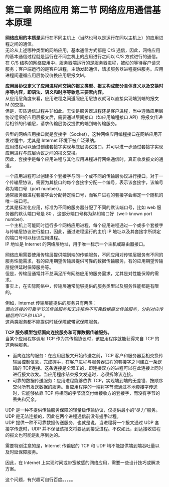 # 第二章 网络应用 第二节 网络应用通信基本原理

**网络应用的本质是**运行在不同主机上（当然也可以是运行在同以主机上）的应用进程之间的通信。  
无论从上述哪种类型的网络应用，基本通信方式都是 C/S 通信，因此，网络应用的基本通信过程就是运行在不同主机上的应用进行之间以 C/S 方式进行的通信。  
在 C/S 结构的网络应用中，服务器端运行的是服务器进程，被动的等待客户请求服务；客户端运行的是客户进程，主动发起通信，请求服务器进程提供服务。应用进程间遵循应用层协议价换应用层报文M。  

**应用层协议定义了应用进程间交换的报文类型、报文构成部分具体含义以及交换时序等内容，即语法、语义和时序等歇息三要素内容。**  
从应用层角度来看，应用进程之间遵照应用层协议就可以直接实现端到端的报文 M 的交换。  
但是，实质通信过程并非如此。无论是服务器进程还是客户进程，当中遵循应用层协议组织好应用层报文后，需要通过层间接口（如应用编程接口 API）将报文传递给相邻的传输层，请求传输层协议提供的端到端传输服务。  

典型的网络应用接口就是套接字（Socket），这种网络应用编程接口在网络应用开发过程中，尤其是 Internet 环境下被广泛采纳。  
应用进程可以通过创建套接字实现与底层协议接口，并可以进一步通过套接字实现应用进程与底层协议之间的报文交换。  
因此，套接字是每个应用进程与其他应用进程进行网络通信时，真正收发报文的通道。  

一个应用进程可以创建多个套接字与同一个或不同的传输层协议进行接口。对于一个传输层协议，需要为其接口的每个套接字分配一个编号，表示该套接字，该编号称为端口号（port number）。  
通常服务器进程套接字会分配特定端口号，而客户进程的套接字会绑定一个随机的唯一端口号。  
尤其是标准化应用，标准为不同的服务器分配了不同的默认端口号，比如 web 服务器的默认端口号是 80 ，这部分端口号称为熟知端口好（well-known port number).  
一个主机上可能同时运行多个网络应用进程，每个应用进程通过一个或多个套接字与传输层协议进行接口，因此，通过进程运行的主机 IP 地址以及其套接字所绑定的端口号可以标识应用进程。  
IP 地址是 Internet 的网络层地址，用于唯一标示一个主机或路由器接口。  

网络应用需要使用传输层提供端到端的传输服务，不同应用对传输层服务有不同的服务性能需求，有的应用期望传输层提供可靠的数据传输服务，有的应用期望传输层提供延时保障服务等。  
但是，传输层通常并不总满足所有网络应用的服务需求，尤其是对性能保障的需求。  
事实上，在实际网络中，传输层通常能够提供的服务类型以及服务性能都是有限的。  

例如，Internet 传输层能提供的服务只有两类：  
*面向连接的可靠字节流传输服务和无连接的不可靠数据报文传输服务，分别对应传输层的TCP和 UDP 。*  
这两类服务都不能提供时延保障或带宽保障服务。  

**TCP 服务模型包括面向连接服务和可靠数据传输服务。**  
当某个应用程序调用 TCP 作为其传输协议时，该应用程序就能获得来自 TCP 的这两种服务。  
- 面向连接的服务：在应用层报文开始传送之前，TCP 客户和服务器互相交换传输层控制信息，完成握手，在客户进程与服务器进程的套接字之间建立一条逻辑的 TCP连接。这条连接是全双工的，即连接双方的进程可以在此连接上同时进行报文收发。当应用程序结束报文发送时，必须拆除该连接。  
- 可靠的数据传送服务：应用进程能够依靠 TCP，实现端到端的无差错、按顺序交付所有发送数据的服务。当应用程序的一端将字节流通过本地套接字传送时，它能够依靠 TCP 将相同的字节流交付给接收方的套接字，而没有字节的丢失和冗余。  

UDP 是一种不提供传输服务保障的轻量级传输协议，仅提供最小的“尽力”服务。  
UDP 是无法连接的，因此在两个进程通信前没有握手过程。  
UDP 提供一种不可靠数据传送服务，也就是说，当进程将一个报文通过 UDP 套接字传送时，UDP 并不保证该报文将要达到接受进程。不仅如此，到达接收进程的报文也可能是乱序到达的。  

需要特别注意的是，Internet 传输层的 TCP 和 UDP 均不能提供端到端吞吐量以及时延保障服务。  

因此，在 Internet 上实现时间或带宽敏感的网络应用，需要一些设计技巧或解决方案。  

这个问题，有兴趣可自行百度。。。。。



